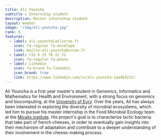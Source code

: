 ```yaml
---
title: Ali Youncha
subtitle : Internship student
description: Master internship student
layout: member
image: "/img/ali-youncha.jpg"
rank: 9
features:
  - label: ali.youncha[at]inrae.fr
    icon: fa-regular fa-envelope
    link: mailto:ali.youncha@inrae.fr
  - label: +33 6 25 76 22 21
    icon: fa-regular fa-phone
  - label: Linkedin
    icon: fa-brand fa-linkedin
    icon_brand: true
    link: https://www.linkedin.com/in/ali-youncha-1aa4b3231/
---
```


Ali Youncha is a first year master's student in Genomics, Informatics and Mathematics for Health and Environment, with a strong focus on genomics and biocomputing, at the [University of Evry](https://www.univ-evry.fr/accueil.html). 
Over the years, Ali has always been interested in exploring the diversity of microbial ecosystems, which led him to pursue his master internship in the Food Microbial Ecology team at the [Micalis institute](https://www.micalis.fr/micalis_eng/). 
His project's goal is to characterize lactic bacteria that take part of french cheeses, in order to eventually gain insights into their mechanism of adaptation and contribute to a deeper understanding of their involvement in the cheese-making process.
